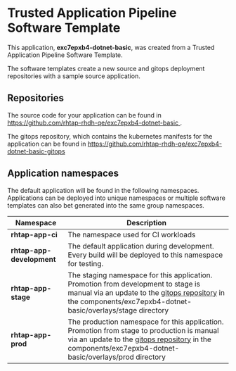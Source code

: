 # Trusted Application Pipeline Software Template

This application, **exc7epxb4-dotnet-basic**, was created from a Trusted Application Pipeline Software Template.

The software templates create a new source and gitops deployment repositories with a sample source application. 

## Repositories

The source code for your application can be found in [https://github.com/rhtap-rhdh-qe/exc7epxb4-dotnet-basic ](https://github.com/rhtap-rhdh-qe/exc7epxb4-dotnet-basic ).
 
The gitops repository, which contains the kubernetes manifests for the application can be found in 
[https://github.com/rhtap-rhdh-qe/exc7epxb4-dotnet-basic-gitops ](https://github.com/rhtap-rhdh-qe/exc7epxb4-dotnet-basic-gitops ) 

## Application namespaces 

The default application will be found in the following namespaces. Applications can be deployed into unique namespaces or multiple software templates can also bet generated into the same group namespaces.  

|  Namespace   |  Description   |  
| -------- | -------- |
| **rhtap-app-ci** | The namespace used for CI workloads |
| **rhtap-app-development** | The default application during development. Every build will be deployed to this namespace for testing. |
| **rhtap-app-stage** | The staging namespace for this application. Promotion from development to stage is manual via an update to the [gitops repository](https://github.com/rhtap-rhdh-qe/exc7epxb4-dotnet-basic-gitops ) in the components/exc7epxb4-dotnet-basic/overlays/stage directory |
| **rhtap-app-prod** | The production namespace for this application. Promotion from stage to production is manual via an update to the [gitops repository](https://github.com/rhtap-rhdh-qe/exc7epxb4-dotnet-basic-gitops ) in the components/exc7epxb4-dotnet-basic/overlays/prod directory |